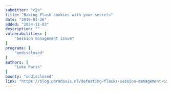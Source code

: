```yaml
---
submitter: "c2a"
title: "Baking Flask cookies with your secrets"
date: "2019-01-26"
added: "2024-11-03"
description: ""
vulnerabilities: [
    "Session management issue"
]
programs: [
    "undisclosed"
]
authors: [
    "Luke Paris"
]
bounty: "undisclosed"
link: "https://blog.paradoxis.nl/defeating-flasks-session-management-65706ba9d3ce"
---
```




